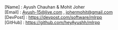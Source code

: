 [Name] : Ayush Chauhan & Mohit Joher  
[Email] :  Ayush-15@live.com , johermohit@gmail.com  
[DevPost] : https://devpost.com/software/mlrpp  
[GitHub] : https://github.com/heyAyushh/mlrpp  
